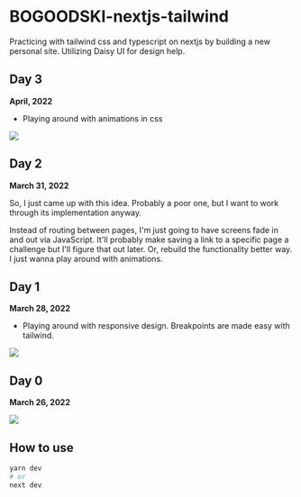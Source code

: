 # BOGOODSKI-nextjs-tailwind

Practicing with tailwind css and typescript on nextjs by building a new personal site.  Utilizing Daisy UI for design help. 

## Day 3

<p><b>April, 2022</b></p>

<ul><li>Playing around with animations in css</li></ul>

<img src="https://bogoodski.blob.core.windows.net/bogoodski2022/animation-logo-gif.gif">

## Day 2

<p><b>March 31, 2022</b></p>

<p>So, I just came up with this idea.  Probably a poor one, but I want to work through its implementation anyway. </p>
<p>Instead of routing between pages, I'm just going to have screens fade in and out via JavaScript.  It'll probably make saving a link to a specific page a challenge but I'll figure that out later.  Or, rebuild the functionality better way.  I just wanna play around with animations. </p>

## Day 1

<p><b>March 28, 2022</b></p>

<ul>
    <li>
        Playing around with responsive design. Breakpoints are made easy with tailwind. 
    </li>
</ul>

<img src="https://bogoodski.blob.core.windows.net/bogoodski2022/bogoodski-tailwind-nextjs-day1.png">

## Day 0

<p><b>March 26, 2022</b></p>

<img src="https://bogoodski.blob.core.windows.net/bogoodski2022/bogoodski-tailwind-nextjs-day0.png">


## How to use

```bash
yarn dev
# or
next dev
```



